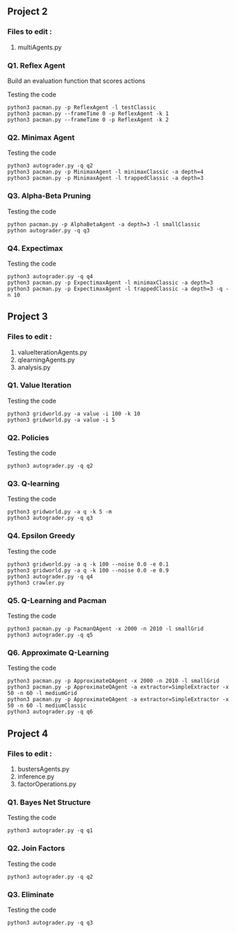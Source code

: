 ## Project 2 

### Files to edit :
1. multiAgents.py

### Q1. Reflex Agent
Build an evaluation function that scores actions

Testing the code
```
python3 pacman.py -p ReflexAgent -l testClassic
python3 pacman.py --frameTime 0 -p ReflexAgent -k 1
python3 pacman.py --frameTime 0 -p ReflexAgent -k 2
```

### Q2. Minimax Agent

Testing the code
```
python3 autograder.py -q q2
python3 pacman.py -p MinimaxAgent -l minimaxClassic -a depth=4
python3 pacman.py -p MinimaxAgent -l trappedClassic -a depth=3
``` 

### Q3. Alpha-Beta Pruning

Testing the code
```
python pacman.py -p AlphaBetaAgent -a depth=3 -l smallClassic
python autograder.py -q q3
``` 

### Q4. Expectimax

Testing the code
```
python3 autograder.py -q q4
python3 pacman.py -p ExpectimaxAgent -l minimaxClassic -a depth=3
python3 pacman.py -p ExpectimaxAgent -l trappedClassic -a depth=3 -q -n 10
```

## Project 3 

### Files to edit :
1. valueIterationAgents.py
2. qlearningAgents.py
3. analysis.py

### Q1. Value Iteration

Testing the code
```
python3 gridworld.py -a value -i 100 -k 10
python3 gridworld.py -a value -i 5
```

### Q2. Policies

Testing the code
```
python3 autograder.py -q q2
```

### Q3. Q-learning

Testing the code
```
python3 gridworld.py -a q -k 5 -m
python3 autograder.py -q q3
```

### Q4. Epsilon Greedy

Testing the code
```
python3 gridworld.py -a q -k 100 --noise 0.0 -e 0.1
python3 gridworld.py -a q -k 100 --noise 0.0 -e 0.9
python3 autograder.py -q q4
python3 crawler.py
```

### Q5. Q-Learning and Pacman

Testing the code
```
python3 pacman.py -p PacmanQAgent -x 2000 -n 2010 -l smallGrid
python3 autograder.py -q q5
```

### Q6. Approximate Q-Learning

Testing the code
```
python3 pacman.py -p ApproximateQAgent -x 2000 -n 2010 -l smallGrid
python3 pacman.py -p ApproximateQAgent -a extractor=SimpleExtractor -x 50 -n 60 -l mediumGrid
python3 pacman.py -p ApproximateQAgent -a extractor=SimpleExtractor -x 50 -n 60 -l mediumClassic
python3 autograder.py -q q6
```

## Project 4 

### Files to edit : 
1. bustersAgents.py 
2. inference.py
3. factorOperations.py

### Q1. Bayes Net Structure

Testing the code
```
python3 autograder.py -q q1
```

### Q2. Join Factors

Testing the code
```
python3 autograder.py -q q2
```


### Q3. Eliminate

Testing the code
```
python3 autograder.py -q q3
```

